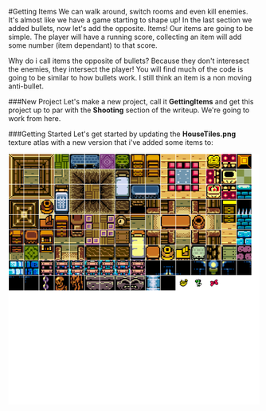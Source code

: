 #Getting Items
We can walk around, switch rooms and even kill enemies. It's almost like we have a game starting to shape up! In the last section we added bullets, now let's add the opposite. Items! Our items are going to be simple. The player will have a running score, collecting an item will add some number (item dependant) to that score.

Why do i call items the opposite of bullets? Because they don't interesect the enemies, they intersect the player! You will find much of the code is going to be similar to how bullets work. I still think an item is a non moving anti-bullet.

###New Project
Let's make a new project, call it **GettingItems** and get this project up to par with the **Shooting** section of the writeup. We're going to work from here.

###Getting Started
Let's get started by updating the **HouseTiles.png** texture atlas with a new version that i've added some items to:

![ATLAS](Images/HouseTiles_Items.png)